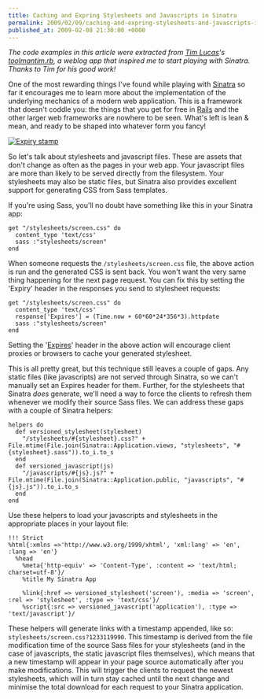 ```yaml
---
title: Caching and Expring Stylesheets and Javascripts in Sinatra
permalink: 2009/02/09/caching-and-expring-stylesheets-and-javascripts-in-sinatra
published_at: 2009-02-08 21:30:00 +0000
---
```


_The code examples in this article were extracted from [Tim Lucas](http://toolmantim.com/)'s [toolmantim.rb](http://github.com/toolmantim/toolmantim/), a weblog app that inspired me to start playing with Sinatra. Thanks to Tim for his good work!_

One of the most rewarding things I've found while playing with [Sinatra](http://www.sinatrarb.com/) so far it encourages me to learn more about the implementation of the underlying mechanics of a modern web application. This is a framework that doesn't coddle you: the things that you get for free in [Rails](http://rubyonrails.com/) and the other larger web frameworks are nowhere to be seen. What's left is lean & mean, and ready to be shaped into whatever form you fancy!

[![Expiry stamp](54b06666e12f.jpg)](http://www.flickr.com/photos/tartanna/52648670/)

So let's talk about stylesheets and javascript files. These are assets that don't change as often as the pages in your web app. Your javascript files are more than likely to be served directly from the filesystem. Your stylesheets may also be static files, but Sinatra also provides excellent support for generating CSS from Sass templates.

If you're using Sass, you'll no doubt have something like this in your Sinatra app:

```
get "/stylesheets/screen.css" do
  content_type 'text/css'
  sass :"stylesheets/screen"
end
```

When someone requests the `/stylesheets/screen.css` file, the above action is run and the generated CSS is sent back. You won't want the very same thing happening for the next page request. You can fix this by setting the 'Expiry' header in the responses you send to stylesheet requests:

```
get "/stylesheets/screen.css" do
  content_type 'text/css'
  response['Expires'] = (Time.now + 60*60*24*356*3).httpdate
  sass :"stylesheets/screen"
end
```

Setting the '[Expires](http://www.w3.org/Protocols/rfc2616/rfc2616-sec14.html#sec14.21)' header in the above action will encourage client proxies or browsers to cache your generated stylesheet.

This is all pretty great, but this technique still leaves a couple of gaps. Any static files (like javascripts) are not served through Sinatra, so we can't manually set an Expires header for them. Further, for the stylesheets that Sinatra _does_ generate, we'll need a way to force the clients to refresh them whenever we modify their source Sass files. We can address these gaps with a couple of Sinatra helpers:

```
helpers do
  def versioned_stylesheet(stylesheet)
    "/stylesheets/#{stylesheet}.css?" + File.mtime(File.join(Sinatra::Application.views, "stylesheets", "#{stylesheet}.sass")).to_i.to_s
  end
  def versioned_javascript(js)
    "/javascripts/#{js}.js?" + File.mtime(File.join(Sinatra::Application.public, "javascripts", "#{js}.js")).to_i.to_s
  end
end
```

Use these helpers to load your javascripts and stylesheets in the appropriate places in your layout file:

```
!!! Strict
%html{:xmlns =>'http://www.w3.org/1999/xhtml', 'xml:lang' => 'en', :lang => 'en'}
  %head
    %meta{'http-equiv' => 'Content-Type', :content => 'text/html; charset=utf-8'}/
    %title My Sinatra App

    %link{:href => versioned_stylesheet('screen'), :media => 'screen', :rel => 'stylesheet', :type => 'text/css'}/
    %script{:src => versioned_javascript('application'), :type => 'text/javascript'}/
```

These helpers will generate links with a timestamp appended, like so: `stylesheets/screen.css?1233119990`. This timestamp is derived from the file modification time of the source Sass files for your stylesheets (and in the case of javascripts, the static javascript files themselves), which means that a new timestamp will appear in your page source automatically after you make modifications. This will trigger the clients to request the newest stylesheets, which will in turn stay cached until the next change and minimise the total download for each request to your Sinatra application.

